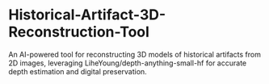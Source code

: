 # Historical-Artifact-3D-Reconstruction-Tool
An AI-powered tool for reconstructing 3D models of historical artifacts from 2D images, leveraging LiheYoung/depth-anything-small-hf for accurate depth estimation and digital preservation.
